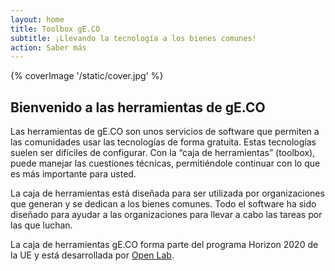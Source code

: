 ```yaml
---
layout: home
title: Toolbox gE.CO
subtitle: ¡Llevando la tecnología a los bienes comunes!
action: Saber más
---
```


{% coverImage '/static/cover.jpg' %}

## Bienvenido a las herramientas de gE.CO

Las herramientas de gE.CO son unos servicios de software que permiten a las comunidades usar las tecnologías de forma gratuita. Estas tecnologías suelen ser difíciles de configurar. Con la “caja de herramientas” (toolbox), puede manejar las cuestiones técnicas, permitiéndole continuar con lo que es más importante para usted.

La caja de herramientas está diseñada para ser utilizada por organizaciones que generan y se dedican a los bienes comunes. Todo el software ha sido diseñado para ayudar a las organizaciones para llevar a cabo las tareas por las que luchan.

La caja de herramientas gE.CO forma parte del programa Horizon 2020 de la UE y está desarrollada por
[Open Lab](https://openlab.ncl.ac.uk).
